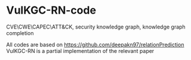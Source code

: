 # VulKGC-RN-code
CVE\CWE\CAPEC\ATT&amp;CK, 
security knowledge graph, 
knowledge graph completion

All codes are based on https://github.com/deepakn97/relationPrediction
VulKGC-RN is a partial implementation of the relevant paper 


